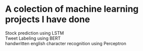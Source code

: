 # A colection of machine learning projects I have done
Stock prediction using LSTM\
Tweet Labeling using BERT\
handwritten english character recognition using Perceptron
